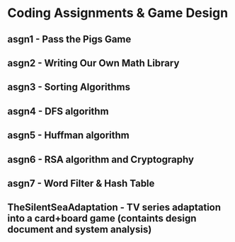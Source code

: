 # Coding Assignments & Game Design

## asgn1 - Pass the Pigs Game
## asgn2 - Writing Our Own Math Library
## asgn3 - Sorting Algorithms
## asgn4 - DFS algorithm
## asgn5 - Huffman algorithm
## asgn6 - RSA algorithm and Cryptography
## asgn7 - Word Filter & Hash Table
## TheSilentSeaAdaptation - TV series adaptation into a card+board game (containts design document and system analysis)
